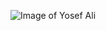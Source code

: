 ![Image of Yosef Ali](https://avatars1.githubusercontent.com/u/10446000?s=400&u=21c6a3bdbfbd70a69c1c593eb0b07a6e9d6a2c24&v=4)
